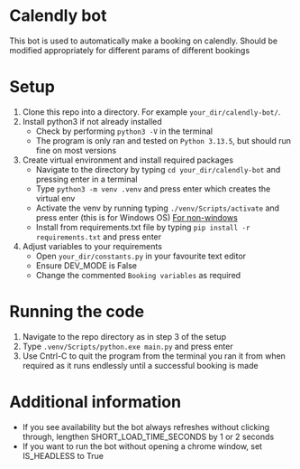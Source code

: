 # Calendly bot
This bot is used to automatically make a booking on calendly. Should be modified appropriately for different params of different bookings

# Setup
1. Clone this repo into a directory. For example `your_dir/calendly-bot/`.
2. Install python3 if not already installed
    * Check by performing `python3 -V` in the terminal
    * The program is only ran and tested on `Python 3.13.5`, but should run fine on most versions
3. Create virtual environment and install required packages
    * Navigate to the directory by typing `cd your_dir/calendly-bot` and pressing enter in a terminal
    * Type `python3 -m venv .venv` and press enter which creates the virtual env
    * Activate the venv by running typing `./venv/Scripts/activate` and press enter (this is for Windows OS) [For non-windows](https://docs.python.org/3/tutorial/venv.html)
    * Install from requirements.txt file by typing `pip install -r requirements.txt` and press enter
4. Adjust variables to your requirements
    * Open `your_dir/constants.py` in your favourite text editor
    * Ensure DEV_MODE is False
    * Change the commented `Booking variables` as required

# Running the code
1. Navigate to the repo directory as in step 3 of the setup
2. Type `.venv/Scripts/python.exe main.py` and press enter
3. Use Cntrl-C to quit the program from the terminal you ran it from when required as it runs endlessly until a successful booking is made

# Additional information
* If you see availability but the bot always refreshes without clicking through, lengthen SHORT_LOAD_TIME_SECONDS by 1 or 2 seconds
* If you want to run the bot without opening a chrome window, set IS_HEADLESS to True
